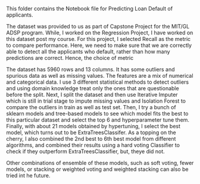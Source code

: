 This folder contains the Notebook file for Predicting Loan Default of applicants.

The dataset was provided to us as part of Capstone Project for the MIT/GL ADSP program. While, I worked on the Regression Project, I have worked on this dataset post my course.
For this project, I selected Recall as the metric to compare performance. 
Here, we need to make sure that we are correctly able to detect all the applicants who default, rather than how many predictions are correct. Hence, the choice of metric

The dataset has 5960 rows and 13 columns. 
It has some outliers and spurious data as well as missing values. 
The features are a mix of numerical and categorical data. 
I use 3 different statistical methods to detect outliers and using domain knowledge treat only the ones that are questionable before the split.
Next, I split the dataset and then use Iterative Imputer which is still in trial stage to impute missing values and Isolation Forest to compare the outliers in train as well as test set.
Then, I try a bunch of sklearn models and tree-based models to see which model fits the best to this particular dataset and select the top 6 and hyperparameter tune them.
Finally, with about 21 models obtained by hypertuning, I select the best model, which turns out to be ExtraTreesClassifer.
As a topping on the cherry, I also combined the 2nd best to 6th best model from different algorithms, and combined their results using a hard voting Classifier to check if they outperform ExtraTreesClassifier, but, theye did not.

Other combinations of ensemble of these models, such as soft voting, fewer models, or stacking or weighted voting and weighted stacking can also be tried int he future.
